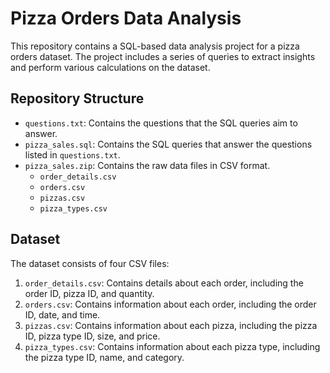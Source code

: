 # Pizza Orders Data Analysis

This repository contains a SQL-based data analysis project for a pizza orders dataset. The project includes a series of queries to extract insights and perform various calculations on the dataset. 

## Repository Structure

- `questions.txt`: Contains the questions that the SQL queries aim to answer.
- `pizza_sales.sql`: Contains the SQL queries that answer the questions listed in `questions.txt`.
- `pizza_sales.zip`: Contains the raw data files in CSV format.
  - `order_details.csv`
  - `orders.csv`
  - `pizzas.csv`
  - `pizza_types.csv`

## Dataset

The dataset consists of four CSV files:

1. `order_details.csv`: Contains details about each order, including the order ID, pizza ID, and quantity.
2. `orders.csv`: Contains information about each order, including the order ID, date, and time.
3. `pizzas.csv`: Contains information about each pizza, including the pizza ID, pizza type ID, size, and price.
4. `pizza_types.csv`: Contains information about each pizza type, including the pizza type ID, name, and category.

